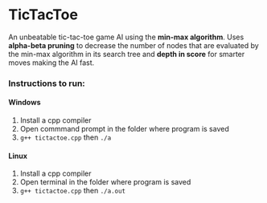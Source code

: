 # TicTacToe

An unbeatable tic-tac-toe game AI using the **min-max algorithm**. Uses **alpha-beta pruning** to
decrease the number of nodes that are evaluated by the min-max algorithm in its search tree and **depth in score** for smarter moves making the AI fast.

### Instructions to run:

#### Windows

1. Install a cpp compiler
2. Open commmand prompt in the folder where program is saved
3. `g++ tictactoe.cpp` then `./a`

#### Linux

1. Install a cpp compiler
2. Open terminal in the folder where program is saved
3. `g++ tictactoe.cpp` then `./a.out`
